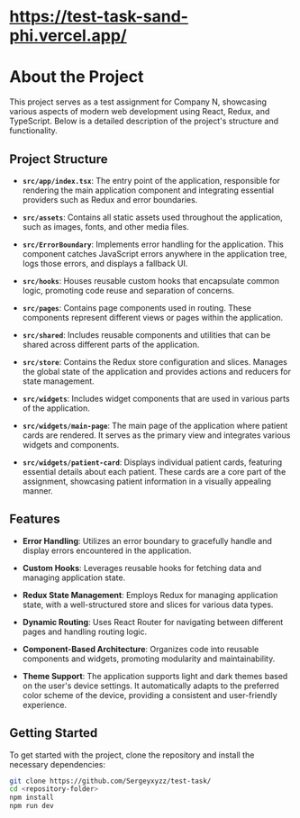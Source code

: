 # https://test-task-sand-phi.vercel.app/
# About the Project

This project serves as a test assignment for Company N, showcasing various aspects of modern web development using React, Redux, and TypeScript. Below is a detailed description of the project's structure and functionality.

## Project Structure

- **`src/app/index.tsx`**: The entry point of the application, responsible for rendering the main application component and integrating essential providers such as Redux and error boundaries.

- **`src/assets`**: Contains all static assets used throughout the application, such as images, fonts, and other media files.

- **`src/ErrorBoundary`**: Implements error handling for the application. This component catches JavaScript errors anywhere in the application tree, logs those errors, and displays a fallback UI.

- **`src/hooks`**: Houses reusable custom hooks that encapsulate common logic, promoting code reuse and separation of concerns.

- **`src/pages`**: Contains page components used in routing. These components represent different views or pages within the application.

- **`src/shared`**: Includes reusable components and utilities that can be shared across different parts of the application.

- **`src/store`**: Contains the Redux store configuration and slices. Manages the global state of the application and provides actions and reducers for state management.

- **`src/widgets`**: Includes widget components that are used in various parts of the application.

- **`src/widgets/main-page`**: The main page of the application where patient cards are rendered. It serves as the primary view and integrates various widgets and components.

- **`src/widgets/patient-card`**: Displays individual patient cards, featuring essential details about each patient. These cards are a core part of the assignment, showcasing patient information in a visually appealing manner.

## Features

- **Error Handling**: Utilizes an error boundary to gracefully handle and display errors encountered in the application.

- **Custom Hooks**: Leverages reusable hooks for fetching data and managing application state.

- **Redux State Management**: Employs Redux for managing application state, with a well-structured store and slices for various data types.

- **Dynamic Routing**: Uses React Router for navigating between different pages and handling routing logic.

- **Component-Based Architecture**: Organizes code into reusable components and widgets, promoting modularity and maintainability.

- **Theme Support**: The application supports light and dark themes based on the user's device settings. It automatically adapts to the preferred color scheme of the device, providing a consistent and user-friendly experience.

## Getting Started

To get started with the project, clone the repository and install the necessary dependencies:

```bash
git clone https://github.com/Sergeyxyzz/test-task/
cd <repository-folder>
npm install
npm run dev
